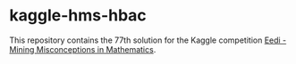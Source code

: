 # kaggle-hms-hbac
This repository contains the 77th solution for the Kaggle competition [Eedi - Mining Misconceptions in Mathematics](https://www.kaggle.com/competitions/eedi-mining-misconceptions-in-mathematics).